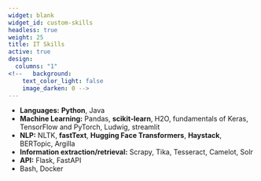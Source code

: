 ```yaml
---
widget: blank
widget_id: custom-skills
headless: true
weight: 25
title: IT Skills
active: true
design:
  columns: "1"
<!--   background:
    text_color_light: false
    image_darken: 0 -->
---
```


* **Languages:** **Python**, Java
* **Machine Learning:** Pandas, **scikit-learn**, H2O, fundamentals of Keras, TensorFlow and PyTorch, Ludwig, streamlit
* **NLP:** NLTK, **fastText**, **Hugging Face Transformers**, **Haystack**, BERTopic, Argilla
* **Information extraction/retrieval:** Scrapy, Tika, Tesseract, Camelot, Solr
* **API:** Flask, FastAPI
* Bash, Docker
